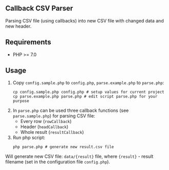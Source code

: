 ## Callback CSV Parser

Parsing CSV file (using callbacks) into new CSV file with changed data and new header.

## Requirements

- PHP >= 7.0

## Usage

1. Copy `config.sample.php` to `config.php`, `parse.example.php` to `parse.php`:
    ```shell
    cp config.sample.php config.php # setup values for current project
    cp parse.example.php parse.php # edit script parse.php for your purpose
    ```
2. In `parse.php` can be used three callback functions (see `parse.sample.php`) for parsing CSV file:
   - Every row (`rowCallback`)
   - Header (`headCallback`)
   - Whole result (`resultCallback`)
3. Run php script:
    ```shell
    php parse.php # generate new result.csv file
    ```
Will generate new CSV file: `data/{result}` file, where `{result}` - result filename (set in the configuration file `config.php`).
